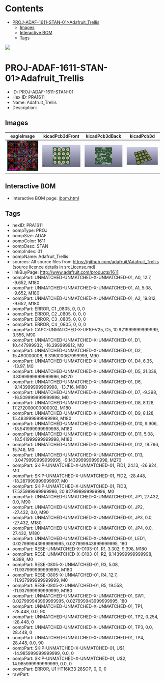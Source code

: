 



Contents
========

* [PROJ-ADAF-1611-STAN-01>Adafruit_Trellis](#proj-adaf-1611-stan-01adafruit_trellis)
	* [Images](#images)
	* [Interactive BOM](#interactive-bom)
	* [Tags](#tags)
  
![][im]
# PROJ-ADAF-1611-STAN-01>Adafruit_Trellis

- ID: PROJ-ADAF-1611-STAN-01
- Hex ID: PRA1611
- Name: Adafruit_Trellis
- Description: 

## Images
  
  

|eagleImage|kicadPcb3dFront|kicadPcb3dBack|kicadPcb3d|
| :---: | :---: | :---: | :---: |
|[![eagleImage](eagleImage_140.png)](eagleImage_600.png)|[![kicadPcb3dFront](kicadPcb3dFront_140.png)](kicadPcb3dFront_600.png)|[![kicadPcb3dBack](kicadPcb3dBack_140.png)](kicadPcb3dBack_600.png)|[![kicadPcb3d](kicadPcb3d_140.png)](kicadPcb3d_600.png)|

## Interactive BOM

- Interactive BOM page: [ibom.html](kicad/bom/ibom.html)

## Tags

- hexID: PRA1611
- oompType: PROJ
- oompSize: ADAF
- oompColor: 1611
- oompDesc: STAN
- oompIndex: 01
- oompName: Adafruit_Trellis
- sources: All source files from https://github.com/adafruit/Adafruit_Trellis (source licence details in srcLicense.md)
- linkBuyPage: http://www.adafruit.com/products/1611
- oompPart: UNMATCHED-UNMATCHED-X-UNMATCHED-01, A0, 12.7, -9.652, M180
- oompPart: UNMATCHED-UNMATCHED-X-UNMATCHED-01, A1, 5.08, -9.652, M180
- oompPart: UNMATCHED-UNMATCHED-X-UNMATCHED-01, A2, 19.812, -9.652, M180
- oompPart: ERROR, C1  _0805, 0, 0, 0
- oompPart: ERROR, C2  _0805, 0, 0, 0
- oompPart: ERROR, C3  _0805, 0, 0, 0
- oompPart: ERROR, C4  _0805, 0, 0, 0
- oompPart: CAPC-UNMATCHED-X-UF10-V25, C5, 10.921999999999999, 3.556, M90
- oompPart: UNMATCHED-UNMATCHED-X-UNMATCHED-01, D1, 10.447999932, -16.299999912, M0
- oompPart: UNMATCHED-UNMATCHED-X-UNMATCHED-01, D2, 15.490000008, 6.316000067999999, M90
- oompPart: UNMATCHED-UNMATCHED-X-UNMATCHED-01, D4, 6.35, -13.97, M0
- oompPart: UNMATCHED-UNMATCHED-X-UNMATCHED-01, D5, 21.336, 3.8099999999999996, M270
- oompPart: UNMATCHED-UNMATCHED-X-UNMATCHED-01, D6, -9.143999999999998, -13.716, M180
- oompPart: UNMATCHED-UNMATCHED-X-UNMATCHED-01, D7, -9.398, -16.509999999999998, M0
- oompPart: UNMATCHED-UNMATCHED-X-UNMATCHED-01, D8, 8.128, 17.272000000000002, M180
- oompPart: UNMATCHED-UNMATCHED-X-UNMATCHED-01, D9, 8.128, 15.493999999999998, M180
- oompPart: UNMATCHED-UNMATCHED-X-UNMATCHED-01, D10, 9.906, -18.541999999999998, M180
- oompPart: UNMATCHED-UNMATCHED-X-UNMATCHED-01, D11, 5.08, -18.541999999999998, M180
- oompPart: UNMATCHED-UNMATCHED-X-UNMATCHED-01, D12, 18.796, 15.748, M0
- oompPart: UNMATCHED-UNMATCHED-X-UNMATCHED-01, D13, -3.0479999999999996, -9.143999999999998, M270
- oompPart: SKIP-UNMATCHED-X-UNMATCHED-01, FID1, 24.13, -26.924, M0
- oompPart: SKIP-UNMATCHED-X-UNMATCHED-01, FID2, -28.448, -18.287999999999997, M0
- oompPart: SKIP-UNMATCHED-X-UNMATCHED-01, FID3, 17.525999999999996, 20.827999999999996, M0
- oompPart: UNMATCHED-UNMATCHED-X-UNMATCHED-01, JP1, 27.432, 0.0, M90
- oompPart: UNMATCHED-UNMATCHED-X-UNMATCHED-01, JP2, -27.432, 0.0, M90
- oompPart: UNMATCHED-UNMATCHED-X-UNMATCHED-01, JP3, 0.0, -27.432, M180
- oompPart: UNMATCHED-UNMATCHED-X-UNMATCHED-01, JP4, 0.0, 27.432, M180
- oompPart: UNMATCHED-UNMATCHED-X-UNMATCHED-01, LED1, 0.027999943999999995, 0.027999943999999995, 180
- oompPart: RESE-UNMATCHED-X-O103-01, R1, 3.302, 9.398, M180
- oompPart: RESE-UNMATCHED-X-O103-01, R2, 9.143999999999998, 9.398, M0
- oompPart: RESE-0805-X-UNMATCHED-01, R3, 5.08, -11.937999999999999, M180
- oompPart: RESE-0805-X-UNMATCHED-01, R4, 12.7, -11.937999999999999, M0
- oompPart: RESE-0805-X-UNMATCHED-01, R5, 19.558, -11.937999999999999, M180
- oompPart: UNMATCHED-UNMATCHED-X-UNMATCHED-01, SW1, 0.027999943999999995, 0.027999943999999995, 180
- oompPart: UNMATCHED-UNMATCHED-X-UNMATCHED-01, TP1, -28.448, 0.0, 90
- oompPart: UNMATCHED-UNMATCHED-X-UNMATCHED-01, TP2, 0.254, -28.448, 0
- oompPart: UNMATCHED-UNMATCHED-X-UNMATCHED-01, TP3, 0.0, 28.448, 0
- oompPart: UNMATCHED-UNMATCHED-X-UNMATCHED-01, TP4, 28.448, 0.0, 90
- oompPart: SKIP-UNMATCHED-X-UNMATCHED-01, U$1, -14.985999999999999, 0.0, 0
- oompPart: SKIP-UNMATCHED-X-UNMATCHED-01, U$2, 14.985999999999999, 0.0, 0
- oompPart: ERROR, U1 HT16K33 28SOP, 0, 0, 0
- rawPart: 



[im]: kicadPcb3d_450.png
